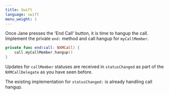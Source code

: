 ```yaml
---
title: Swift
language: swift
menu_weight: 1
---
```


Once Jane presses the 'End Call' button, it is time to hangup the call. Implement the private `end:` method and call hangup for `myCallMember`.

```swift
private func end(call: NXMCall) {
    call.myCallMember.hangup()
}
```

Updates for `callMember` statuses are received in `statusChanged` as part of the `NXMCallDelegate` as you have seen before.  

The existing implementation for `statusChanged:` is already handling call hangup.